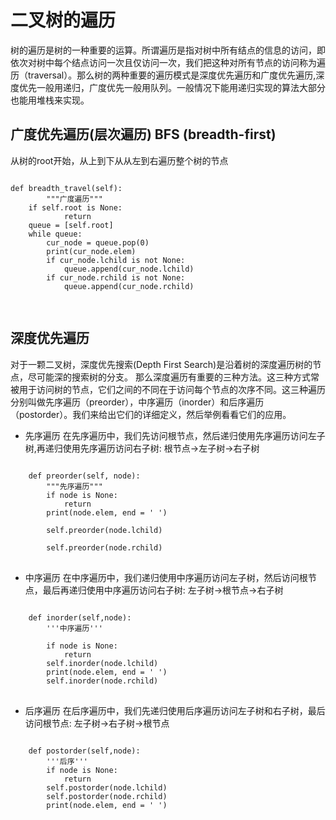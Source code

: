 
# 二叉树的遍历

树的遍历是树的一种重要的运算。所谓遍历是指对树中所有结点的信息的访问，即依次对树中每个结点访问一次且仅访问一次，我们把这种对所有节点的访问称为遍历（traversal）。那么树的两种重要的遍历模式是深度优先遍历和广度优先遍历,深度优先一般用递归，广度优先一般用队列。一般情况下能用递归实现的算法大部分也能用堆栈来实现。




## 广度优先遍历(层次遍历) BFS (breadth-first) 
从树的root开始，从上到下从从左到右遍历整个树的节点
<pre>
<code>
def breadth_travel(self):
        """广度遍历"""
    if self.root is None:
            return
    queue = [self.root]
    while queue:
        cur_node = queue.pop(0)
        print(cur_node.elem)
        if cur_node.lchild is not None:
            queue.append(cur_node.lchild)
        if cur_node.rchild is not None:
            queue.append(cur_node.rchild)

</code>
</pre>



## 深度优先遍历


对于一颗二叉树，深度优先搜索(Depth First Search)是沿着树的深度遍历树的节点，尽可能深的搜索树的分支。
那么深度遍历有重要的三种方法。这三种方式常被用于访问树的节点，它们之间的不同在于访问每个节点的次序不同。这三种遍历分别叫做先序遍历（preorder），中序遍历（inorder）和后序遍历（postorder）。我们来给出它们的详细定义，然后举例看看它们的应用。

* 先序遍历 在先序遍历中，我们先访问根节点，然后递归使用先序遍历访问左子树,再递归使用先序遍历访问右子树:        根节点->左子树->右子树
<pre>
<code>
    def preorder(self, node):
        """先序遍历"""
        if node is None:
            return
        print(node.elem, end = ' ')
        
        self.preorder(node.lchild)
        
        self.preorder(node.rchild)
</code>
</pre>
* 中序遍历 在中序遍历中，我们递归使用中序遍历访问左子树，然后访问根节点，最后再递归使用中序遍历访问右子树:    左子树->根节点->右子树
<pre>
<code>
    def inorder(self,node):
        '''中序遍历'''
        
        if node is None:
            return        
        self.inorder(node.lchild)
        print(node.elem, end = ' ')
        self.inorder(node.rchild) 
</code>
</pre>
* 后序遍历 在后序遍历中，我们先递归使用后序遍历访问左子树和右子树，最后访问根节点:                          左子树->右子树->根节点
<pre>
<code>
    def postorder(self,node):
        '''后序'''
        if node is None:
            return
        self.postorder(node.lchild)
        self.postorder(node.rchild)
        print(node.elem, end = ' ')
</code>
</pre>